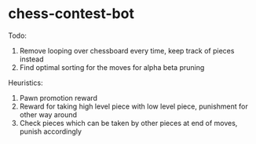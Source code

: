 # chess-contest-bot

Todo:
1. Remove looping over chessboard every time, keep track of pieces instead
2. Find optimal sorting for the moves for alpha beta pruning

Heuristics:
1. Pawn promotion reward
2. Reward for taking high level piece with low level piece, punishment for other way around
3. Check pieces which can be taken by other pieces at end of moves, punish accordingly
